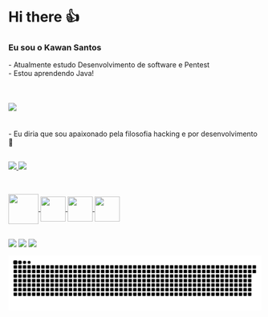 <h1> Hi there 👍 </h1>

<h3> Eu sou o Kawan Santos </h3>
- Atualmente estudo Desenvolvimento de software e Pentest <br>
- Estou aprendendo Java!
<br>
<br>
<br>
<br>

<img height="400px" src="https://i.pinimg.com/originals/16/d5/28/16d52826e9a8f0e24faa4b1037efe808.jpg">


<br>
<br>
<br>
- Eu diria que sou apaixonado pela filosofia hacking e por desenvolvimento💓

##

<div>
  <a href='https://github.com/kwansant'>
  <img height="180em" src="https://github-readme-stats.vercel.app/api?username=kwansant&show_icons=true&theme=gotham&include_all_commits=true&count_private=true"/>
  <img height="180em" src="https://github-readme-stats.vercel.app/api/top-langs/?username=kwansant&layout=compact&langs_count=7&theme=vue-dark"/>
</div>
  
 ##
  
<div style="display: inline_block"><br>
  <img align="center" height="60" width="60" src="https://cdn.jsdelivr.net/gh/devicons/devicon/icons/python/python-original.svg" />
  <img align="center" height="50" width="50" src="https://cdn.jsdelivr.net/gh/devicons/devicon/icons/javascript/javascript-original.svg" />
  <img align="center" height="50" width="50" src="https://cdn.jsdelivr.net/gh/devicons/devicon/icons/html5/html5-original.svg" />
  <img align="center" height="50" width="50" src="https://cdn.jsdelivr.net/gh/devicons/devicon/icons/css3/css3-original.svg" />
</div>
  
##
  
<div>
  <a href="https://instagram.com/kwansl._" target="_blank"><img src="https://img.shields.io/badge/-Instagram-%23E4405F?style=for-the-badge&logo=instagram&logoColor=white" target="_blank"></a>
  <a href = "mailto:kawansantoslma75@gmail.com"><img src="https://img.shields.io/badge/-Gmail-%23333?style=for-the-badge&logo=gmail&logoColor=white" target="_blank"></a>
  <a href="https://www.linkedin.com/in/kawansantos/" target="_blank"><img src="https://img.shields.io/badge/-LinkedIn-%230077B5?style=for-the-badge&logo=linkedin&logoColor=white" target="_blank"></a>
  
  ![Snake animation](https://github.com/kwansant/kwansant/blob/output/github-contribution-grid-snake.svg)
  
</div>
